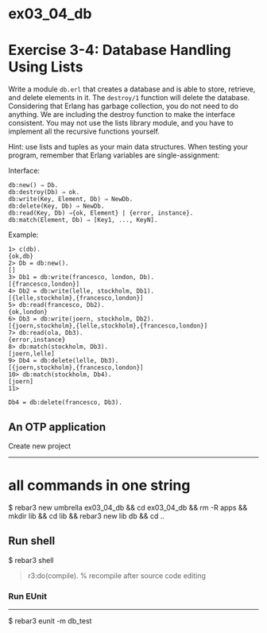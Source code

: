ex03_04_db
=====

Exercise 3-4: Database Handling Using Lists
=====

Write a module `db.erl` that creates a database and is able to store, retrieve, and delete
elements in it. The `destroy/1` function will delete the database. Considering that Erlang
has garbage collection, you do not need to do anything. We are including the destroy
function to make the interface consistent. You may not use the lists library module,
and you have to implement all the recursive functions yourself.

Hint: use lists and tuples as your main data structures. When testing your program,
remember that Erlang variables are single-assignment:

Interface:

```
db:new() ⇒ Db.
db:destroy(Db) ⇒ ok.
db:write(Key, Element, Db) ⇒ NewDb.
db:delete(Key, Db) ⇒ NewDb.
db:read(Key, Db) ⇒{ok, Element} | {error, instance}.
db:match(Element, Db) ⇒ [Key1, ..., KeyN].
```

Example:

```
1> c(db).
{ok,db}
2> Db = db:new().
[]
3> Db1 = db:write(francesco, london, Db).
[{francesco,london}]
4> Db2 = db:write(lelle, stockholm, Db1).
[{lelle,stockholm},{francesco,london}]
5> db:read(francesco, Db2).
{ok,london}
6> Db3 = db:write(joern, stockholm, Db2).
[{joern,stockholm},{lelle,stockholm},{francesco,london}]
7> db:read(ola, Db3).
{error,instance}
8> db:match(stockholm, Db3).
[joern,lelle]
9> Db4 = db:delete(lelle, Db3).
[{joern,stockholm},{francesco,london}]
10> db:match(stockholm, Db4).
[joern]
11>

Db4 = db:delete(francesco, Db3).
```

## An OTP application

Create new project

---- 
 # all commands in one string
 $ rebar3 new umbrella ex03_04_db && cd ex03_04_db && rm -R apps && mkdir lib && cd lib && rebar3 new lib db && cd ..


Run shell
-----

 $ rebar3 shell
 > r3:do(compile). % recompile after source code editing 
 
### Run EUnit

-----
 $ rebar3 eunit -m db_test
 